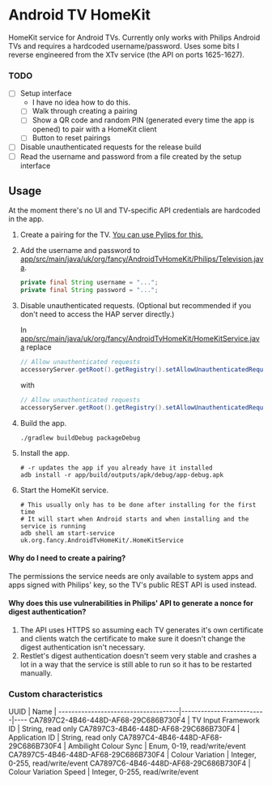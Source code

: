 Android TV HomeKit
===

HomeKit service for Android TVs. Currently only works with Philips Android TVs and requires a hardcoded
username/password. Uses some bits I reverse engineered from the XTv service (the API on ports 1625-1627).

### TODO

- [ ] Setup interface
    - I have no idea how to do this.
    - [ ] Walk through creating a pairing
    - [ ] Show a QR code and random PIN (generated every time the app is opened) to pair with a HomeKit client
    - [ ] Button to reset pairings
- [ ] Disable unauthenticated requests for the release build
- [ ] Read the username and password from a file created by the setup interface

Usage
---

At the moment there's no UI and TV-specific API credentials are hardcoded in the app.

1. Create a pairing for the TV. [You can use Pylips for this.](https://github.com/eslavnov/pylips)
2. Add the username and password to
    [app/src/main/java/uk/org/fancy/AndroidTvHomeKit/Philips/Television.java](app/src/main/java/uk/org/fancy/AndroidTvHomeKit/Philips/Television.java#L24-25).
    ```java
    private final String username = "...";
    private final String password = "...";
    ```
3. Disable unauthenticated requests. (Optional but recommended if you don't need to access the HAP server directly.)

    In
    [app/src/main/java/uk/org/fancy/AndroidTvHomeKit/HomeKitService.java](app/src/main/java/uk/org/fancy/AndroidTvHomeKit/HomeKitService.java#L53)
    replace
    ```java
    // Allow unauthenticated requests
    accessoryServer.getRoot().getRegistry().setAllowUnauthenticatedRequests(true);
    ```
    with
    ```java
    // Allow unauthenticated requests
    accessoryServer.getRoot().getRegistry().setAllowUnauthenticatedRequests(false);
    ```
4. Build the app.
    ```
    ./gradlew buildDebug packageDebug
    ```
5. Install the app.
    ```
    # -r updates the app if you already have it installed
    adb install -r app/build/outputs/apk/debug/app-debug.apk
    ```
6. Start the HomeKit service.
    ```
    # This usually only has to be done after installing for the first time
    # It will start when Android starts and when installing and the service is running
    adb shell am start-service uk.org.fancy.AndroidTvHomeKit/.HomeKitService
    ```

#### Why do I need to create a pairing?

The permissions the service needs are only available to system apps and apps signed with Philips' key, so the TV's
public REST API is used instead.

#### Why does this use vulnerabilities in Philips' API to generate a nonce for digest authentication?

1. The API uses HTTPS so assuming each TV generates it's own certificate and clients watch the certificate to make sure
    it doesn't change the digest authentication isn't necessary.
2. Restlet's digest authentication doesn't seem very stable and crashes a lot in a way that the service is still able
    to run so it has to be restarted manually.

### Custom characteristics

UUID                                 | Name                     |
-------------------------------------|--------------------------|----
CA7897C2-4B46-448D-AF68-29C686B730F4 | TV Input Framework ID    | String, read only
CA7897C3-4B46-448D-AF68-29C686B730F4 | Application ID           | String, read only
CA7897C4-4B46-448D-AF68-29C686B730F4 | Ambilight Colour Sync    | Enum, 0-19, read/write/event
CA7897C5-4B46-448D-AF68-29C686B730F4 | Colour Variation         | Integer, 0-255, read/write/event
CA7897C6-4B46-448D-AF68-29C686B730F4 | Colour Variation Speed   | Integer, 0-255, read/write/event
